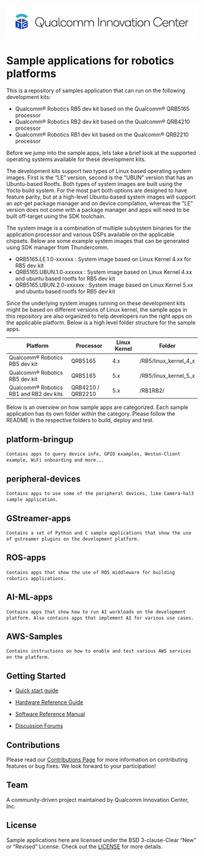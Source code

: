 
![Qualcomm Innovation Center, Inc.](Docs/images/logo-quic.png)

  

# Sample applications for robotics platforms

This is a repository of samples application that can run on the following development kits:

 - Qualcomm® Robotics RB5 dev kit based on the Qualcomm® QRB5165 processor
 - Qualcomm® Robotics RB2 dev kit based on the Qualcomm® QRB4210 processor
 - Qualcomm® Robotics RB1 dev kit based on the Qualcomm® QRB2210 processor 


Before we jump into the sample apps, lets take a brief look at the supported operating systems available for these development kits.

The development kits support two types of Linux based operating system images. First is the “LE” version, second is the “UBUN” version that has an Ubuntu-based Rootfs. Both types of system images are built using the Yocto build system. For the most part both options are designed to have feature parity, but at a high-level Ubuntu-based system images will support an apt-get package manager and on device compilation, whereas the "LE" version does not come with a package manager and apps will need to be built off-target using the SDK toolchain.

  

The system image is a combination of multiple subsystem binaries for the application processor and various DSPs available on the applicable chipsets. Below are some example system images that can be generated using SDK manager from Thundercomm.

  

 - QRB5165.LE.1.0-xxxxxx : System image based on Linux Kernel 4.xx for RB5 dev kit
 - QRB5165.UBUN.1.0-xxxxxx : System image based on Linux Kernel 4.xx and ubuntu based rootfs for RB5 dev kit
 - QRB5165.UBUN.2.0-xxxxxx : System image based on Linux Kernel 5.xx and ubuntu based rootfs for RB5 dev kit

  
  

Since the underlying system images running on these development kits might be based on different versions of Linux kernel, the sample apps in this repository are also organized to help developers run the right apps on the applicable platform. Below is a high level folder structure for the sample apps.
 

| Platform | Processor | Linux Kernel | Folder |
|--|--|--|--|
| Qualcomm® Robotics RB5 dev kit |QRB5165 | 4.x | /RB5/linux_kernel_4_x |
| Qualcomm® Robotics RB5 dev kit |QRB5165 | 5.x | /RB5/linux_kernel_5_x |
| Qualcomm® Robotics RB1 and RB2 dev kits | QRB4210 / QRB2210 | 5.x | /RB1RB2/ |

  
  
  
Below is an overview on how sample apps are categorized. Each sample application has its own folder within the category.  Please follow the README in the respective folders to build, deploy and test.

  
  
  

## platform-bringup
```
Contains apps to query device info, GPIO examples, Weston-Client example, WiFi onboarding and more...
```
## peripheral-devices
```
Contains apps to use some of the peripheral devices, like Camera-hal3 sample application.
```
## GStreamer-apps
```
Contains a set of Python and C sample applications that show the use of gstreamer plugins on the development platform.
```
## ROS-apps
```
Contains apps that show the use of ROS middleware for building robotics applications.
```
## AI-ML-apps
```
Contains apps that show how to run AI workloads on the development platform. Also contains apps that implement AI for various use cases.
```
## AWS-Samples
```
Contains instructions on how to enable and test various AWS services on the platform.
```

  

## Getting Started

* [Quick start guide](https://developer.qualcomm.com/qualcomm-robotics-rb5-kit/quick-start-guide)

* [Hardware Reference Guide](https://developer.qualcomm.com/qualcomm-robotics-rb5-kit/hardware-reference-guide)

* [Software Reference Manual](https://developer.qualcomm.com/qualcomm-robotics-rb5-kit/software-reference-manual)

* [Discussion Forums](https://developer.qualcomm.com/forum/qdn-forums/hardware/qualcomm-robotics-rb5-development-kit/67886)

  

## Contributions

Please read our [Contributions Page](CONTRIBUTING.md) for more information on contributing features or bug fixes. We look forward to your participation!

  

## Team

A community-driven project maintained by Qualcomm Innovation Center, Inc.

  

## License

Sample applications here are licensed under the BSD 3-clause-Clear “New” or “Revised” License. Check out the [LICENSE](LICENSE) for more details.

